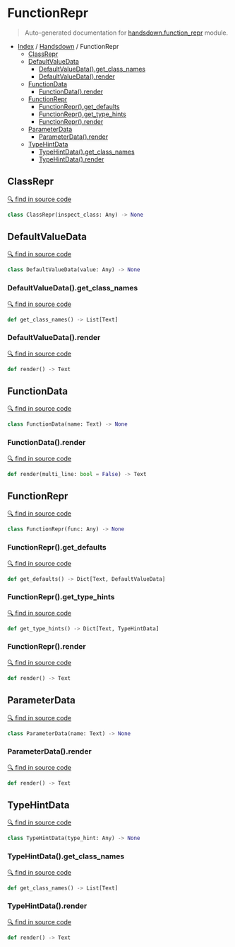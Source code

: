 # FunctionRepr

> Auto-generated documentation for [handsdown.function_repr](https://github.com/vemel/handsdown/blob/master/handsdown/function_repr.py) module.

- [Index](../README.md#modules) / [Handsdown](index.md#handsdown) / FunctionRepr
  - [ClassRepr](#classrepr)
  - [DefaultValueData](#defaultvaluedata)
    - [DefaultValueData().get_class_names](#defaultvaluedataget_class_names)
    - [DefaultValueData().render](#defaultvaluedatarender)
  - [FunctionData](#functiondata)
    - [FunctionData().render](#functiondatarender)
  - [FunctionRepr](#functionrepr)
    - [FunctionRepr().get_defaults](#functionreprget_defaults)
    - [FunctionRepr().get_type_hints](#functionreprget_type_hints)
    - [FunctionRepr().render](#functionreprrender)
  - [ParameterData](#parameterdata)
    - [ParameterData().render](#parameterdatarender)
  - [TypeHintData](#typehintdata)
    - [TypeHintData().get_class_names](#typehintdataget_class_names)
    - [TypeHintData().render](#typehintdatarender)

## ClassRepr

[🔍 find in source code](https://github.com/vemel/handsdown/blob/master/handsdown/function_repr.py#L322)

```python
class ClassRepr(inspect_class: Any) -> None
```

## DefaultValueData

[🔍 find in source code](https://github.com/vemel/handsdown/blob/master/handsdown/function_repr.py#L54)

```python
class DefaultValueData(value: Any) -> None
```

### DefaultValueData().get_class_names

[🔍 find in source code](https://github.com/vemel/handsdown/blob/master/handsdown/function_repr.py#L78)

```python
def get_class_names() -> List[Text]
```

### DefaultValueData().render

[🔍 find in source code](https://github.com/vemel/handsdown/blob/master/handsdown/function_repr.py#L61)

```python
def render() -> Text
```

## FunctionData

[🔍 find in source code](https://github.com/vemel/handsdown/blob/master/handsdown/function_repr.py#L124)

```python
class FunctionData(name: Text) -> None
```

### FunctionData().render

[🔍 find in source code](https://github.com/vemel/handsdown/blob/master/handsdown/function_repr.py#L132)

```python
def render(multi_line: bool = False) -> Text
```

## FunctionRepr

[🔍 find in source code](https://github.com/vemel/handsdown/blob/master/handsdown/function_repr.py#L152)

```python
class FunctionRepr(func: Any) -> None
```

### FunctionRepr().get_defaults

[🔍 find in source code](https://github.com/vemel/handsdown/blob/master/handsdown/function_repr.py#L284)

```python
def get_defaults() -> Dict[Text, DefaultValueData]
```

### FunctionRepr().get_type_hints

[🔍 find in source code](https://github.com/vemel/handsdown/blob/master/handsdown/function_repr.py#L276)

```python
def get_type_hints() -> Dict[Text, TypeHintData]
```

### FunctionRepr().render

[🔍 find in source code](https://github.com/vemel/handsdown/blob/master/handsdown/function_repr.py#L306)

```python
def render() -> Text
```

## ParameterData

[🔍 find in source code](https://github.com/vemel/handsdown/blob/master/handsdown/function_repr.py#L97)

```python
class ParameterData(name: Text) -> None
```

### ParameterData().render

[🔍 find in source code](https://github.com/vemel/handsdown/blob/master/handsdown/function_repr.py#L106)

```python
def render() -> Text
```

## TypeHintData

[🔍 find in source code](https://github.com/vemel/handsdown/blob/master/handsdown/function_repr.py#L12)

```python
class TypeHintData(type_hint: Any) -> None
```

### TypeHintData().get_class_names

[🔍 find in source code](https://github.com/vemel/handsdown/blob/master/handsdown/function_repr.py#L35)

```python
def get_class_names() -> List[Text]
```

### TypeHintData().render

[🔍 find in source code](https://github.com/vemel/handsdown/blob/master/handsdown/function_repr.py#L19)

```python
def render() -> Text
```

